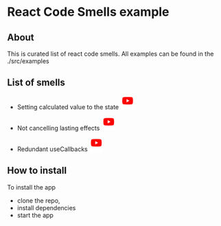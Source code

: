# React Code Smells example

## About

This is curated list of react code smells. All examples can be found in the ./src/examples

## List of smells

- Setting calculated value to the state [![Watch](y.svg)](https://youtu.be/TioGnP_62oA)

- Not cancelling lasting effects [![Watch](y.svg)](https://youtu.be/ldT5V0fqYdk)

- Redundant useCallbacks [![Watch](y.svg)](https://youtu.be/by2ThDcOQog)

## How to install

To install the app

- clone the repo,
- install dependencies
- start the app
